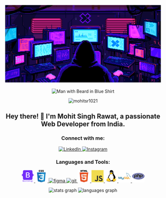 <div align="center">
    <img src="https://github.com/mohitSr1021/mohitSr1021/blob/main/me.gif" style="width:80vw; height:250px;" alt="Mohit Singh Rawat"/>
</div>
<div align="center">
    <br>
    <img width="100" height="100" src="https://img.icons8.com/bubbles/100/man-with-beard-in-blue-shirt.png" alt="Man with Beard in Blue Shirt"/>
    <p align="center"> <img src="https://komarev.com/ghpvc/?username=mohitsr1021&label=Profile%20views&color=0e75b6&style=flat" alt="mohitsr1021" /> </p>
    <h2> Hey there! 👋 I'm Mohit Singh Rawat, a passionate Web Developer from India. </h2>
</div>

<div align="center">
    <h3>Connect with me:</h3>
    <a href="https://linkedin.com/in/mohit-singh-rawat-12680b21b/" target="_blank">
        <img src="https://img.shields.io/badge/LinkedIn-mohitsr1021-blue" alt="LinkedIn">
    </a>
    <a href="https://www.instagram.com/_m._s._rawat_/" target="_blank">
        <img src="https://img.shields.io/badge/Instagram-_m._s._rawat_-purple" alt="Instagram">
    </a>
    <h3>Languages and Tools:</h3>
   <p> <a href="https://getbootstrap.com" target="_blank" rel="noreferrer"> <img src="https://raw.githubusercontent.com/devicons/devicon/master/icons/bootstrap/bootstrap-plain-wordmark.svg" alt="bootstrap" width="40" height="40"/> </a> <a href="https://www.w3schools.com/css/" target="_blank" rel="noreferrer"> <img src="https://raw.githubusercontent.com/devicons/devicon/master/icons/css3/css3-original-wordmark.svg" alt="css3" width="40" height="40"/> </a> <a href="https://www.figma.com/" target="_blank" rel="noreferrer"> <img src="https://www.vectorlogo.zone/logos/figma/figma-icon.svg" alt="figma" width="40" height="40"/> </a> <a href="https://git-scm.com/" target="_blank" rel="noreferrer"> <img src="https://www.vectorlogo.zone/logos/git-scm/git-scm-icon.svg" alt="git" width="40" height="40"/> </a> <a href="https://www.w3.org/html/" target="_blank" rel="noreferrer"> <img src="https://raw.githubusercontent.com/devicons/devicon/master/icons/html5/html5-original-wordmark.svg" alt="html5" width="40" height="40"/> </a> <a href="https://developer.mozilla.org/en-US/docs/Web/JavaScript" target="_blank" rel="noreferrer"> <img src="https://raw.githubusercontent.com/devicons/devicon/master/icons/javascript/javascript-original.svg" alt="javascript" width="40" height="40"/> </a> <a href="https://www.linux.org/" target="_blank" rel="noreferrer"> <img src="https://raw.githubusercontent.com/devicons/devicon/master/icons/linux/linux-original.svg" alt="linux" width="40" height="40"/> </a> <a href="https://www.mysql.com/" target="_blank" rel="noreferrer"> <img src="https://raw.githubusercontent.com/devicons/devicon/master/icons/mysql/mysql-original-wordmark.svg" alt="mysql" width="40" height="40"/> </a> <a href="https://www.php.net" target="_blank" rel="noreferrer"> <img src="https://raw.githubusercontent.com/devicons/devicon/master/icons/php/php-original.svg" alt="php" width="40" height="40"/> </a> </p>
<p>
</div>

<div align="center">
  <img src="https://github-readme-stats.vercel.app/api?username=mohitSr1021&hide_title=false&hide_rank=false&show_icons=true&include_all_commits=true&count_private=true&disable_animations=false&theme=dracula&locale=en&hide_border=false" height="150" alt="stats graph"  />
  <img src="https://github-readme-stats.vercel.app/api/top-langs?username=mohitSr1021&locale=en&hide_title=false&layout=compact&card_width=320&langs_count=5&theme=dracula&hide_border=false" height="150" alt="languages graph"  />
</div>


